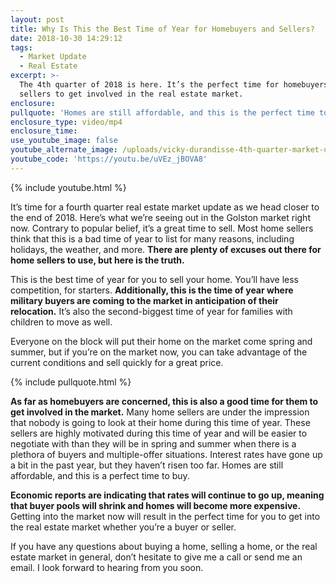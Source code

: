 ```yaml
---
layout: post
title: Why Is This the Best Time of Year for Homebuyers and Sellers?
date: 2018-10-30 14:29:12
tags:
  - Market Update
  - Real Estate
excerpt: >-
  The 4th quarter of 2018 is here. It’s the perfect time for homebuyers and
  sellers to get involved in the real estate market.
enclosure:
pullquote: 'Homes are still affordable, and this is the perfect time to buy.'
enclosure_type: video/mp4
enclosure_time:
use_youtube_image: false
youtube_alternate_image: /uploads/vicky-durandisse-4th-quarter-market-update-youtube.jpg
youtube_code: 'https://youtu.be/uVEz_jBOVA8'
---
```


{% include youtube.html %}

It’s time for a fourth quarter real estate market update as we head closer to the end of 2018. Here’s what we’re seeing out in the Golston market right now. Contrary to popular belief, it’s a great time to sell. Most home sellers think that this is a bad time of year to list for many reasons, including holidays, the weather, and more. **There are plenty of excuses out there for home sellers to use, but here is the truth.**

This is the best time of year for you to sell your home. You’ll have less competition, for starters. **Additionally, this is the time of year where military buyers are coming to the market in anticipation of their relocation.** It’s also the second-biggest time of year for families with children to move as well.&nbsp;

Everyone on the block will put their home on the market come spring and summer, but if you’re on the market now, you can take advantage of the current conditions and sell quickly for a great price.

{% include pullquote.html %}

**As far as homebuyers are concerned, this is also a good time for them to get involved in the market.** Many home sellers are under the impression that nobody is going to look at their home during this time of year. These sellers are highly motivated during this time of year and will be easier to negotiate with than they will be in spring and summer when there is a plethora of buyers and multiple-offer situations. Interest rates have gone up a bit in the past year, but they haven’t risen too far. Homes are still affordable, and this is a perfect time to buy.&nbsp;

**Economic reports are indicating that rates will continue to go up, meaning that buyer pools will shrink and homes will become more expensive.** Getting into the market now will result in the perfect time for you to get into the real estate market whether you’re a buyer or seller.

If you have any questions about buying a home, selling a home, or the real estate market in general, don’t hesitate to give me a call or send me an email. I look forward to hearing from you soon.